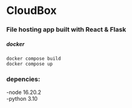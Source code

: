 # CloudBox
### File hosting app built with React & Flask

##### docker

    docker compose build
    docker compose up

### depencies:
  -node 16.20.2 \
  -python 3.10